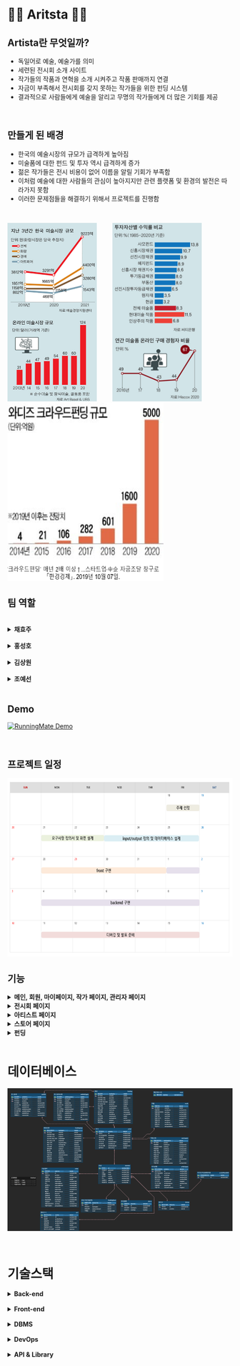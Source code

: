 # 🏃‍♂ Aritsta 🏃‍♀

## Artista란 무엇일까?
- 독일어로 예술, 예술가를 의미
- 세련된 전시회 소개 사이트
- 작가들의 작품과 연혁을 소개 시켜주고 작품 판매까지 연결
- 자금이 부족해서 전시회를 갖지 못하는 작가들을 위한 펀딩 시스템
- 결과적으로 사람들에게 예술을 알리고 무명의 작가들에게 더 많은 기회를 제공

<br>

## 만들게 된 배경
- 한국의 예술시장의 규모가 급격하게 높아짐
- 미술품에 대한 펀드 및 투자 역시 급격하게 증가
- 젊은 작가들은 전시 비용이 없어 이름을 알릴 기회가 부족함
- 이처럼 예술에 대한 사람들의 관심이 높아지지만 관련 플랫폼 및 환경의 발전은 따라가지 못함
- 이러한 문제점들을 해결하기 위해서 프로젝트를 진행함

<br>

<img src="images/1.png" width="200" height="400"/>&ensp;&ensp;&ensp;&ensp;&ensp;<img src="images/2.png" width="200" height="400"/>
&ensp;&ensp;&ensp;&ensp;&ensp;<img src="images/3.png" width="350" height="400"/>
<br>

## 팀 역할

<br>

<details><summary> <b>채효주</b> </summary>

* 펀딩 리스트, 상세 페이지, 결제 설계 및 구현
* 아티스트 펀딩 등록 및 수정
* 펀딩 결제 API구현
* Load More 버튼 구현

</details>
<br>

<details><summary> <b>홍성호</b> </summary>

* 전체 페이지 디자인 설계
* 마이페이지 설계 및 구현
* 로그인, 회원가입 설계 및 구현
* 스토어, 장바구니, 결제 설계 및 구현
* 네이버, 구글 로그인 API사용
* 배송 조회 API사용
* 작품 결제 API사용
* AWS EC2 서버 배포
 
</details>
<br>

<details><summary> <b>김상원</b> </summary>

* 전체 페이지 디자인 설계
* 메인 페이지 설계 및 구현
* 전시 및 아티스트 페이지 설계 및 구현
* 슬라이드 구현
* 네비게이션 바 구현
* 아티스트 사진 랜덤 구현
 
</details>
<br>

<details><summary> <b>조예선</b> </summary>

* 아티스트 마이페이지 설계 및 구현
* 관리자 페이지 설계 및 구현
* 관리자 페이지 전시, 회원, 아티스트, 펀딩 목록 구현 및 상세보기
* 아티스트 페이지 작품, 펀딩, 전시 목록 구현 및 상세보기

</details>
<br>


## Demo
[![RunningMate Demo](images/image102.png)](https://www.youtube.com/watch?v=7uexY16tpgA&t=225s)

<br>

## 프로젝트 일정

<img src="images/10.png" width="700" height="400"/>

<br>

## 기능
<details><summary> <b>메인, 회원, 마이페이지, 작가 페이지, 관리자 페이지</b> </summary>

<img src="images/메인.png"/>

</details>

<details><summary> <b>전시회 페이지</b> </summary>

<img src="images/전시회.png"/>
 
</details>

<details><summary> <b>아티스트 페이지</b> </summary>

<img src="images/아티스트.png"/>

</details>

<details><summary> <b>스토어 페이지</b> </summary>

<img src="images/스토어.png"/>

</details>

<details><summary> <b>펀딩 </b> </summary>

<img src="images/펀딩.png"/>
 
</details>

<br>

# 데이터베이스

![test](images/db.png)

<br>

# 기술스택

<details><summary> <b>Back-end</b> </summary>

* JAVA SE-11
* Spring Boot
* Spring MVC
* Tomcat

</details>
<br>

<details><summary> <b>Front-end</b> </summary>

* HTML5
* CSS
* JavaScript
* jQuery
* BootStrap5

</details>
<br>

<details><summary> <b>DBMS</b> </summary>

* MySQL

</details>
<br>

<details><summary> <b>DevOps</b> </summary>

* Git/GitHub
* Naver Works
* oven.app
* erdcloud
* googleSheet

</details>
<br>

<details><summary> <b>API & Library</b> </summary>

* API Docs - mapbox
* Kakao API - KakaoMap
* Ck Editor  
  
</details>
